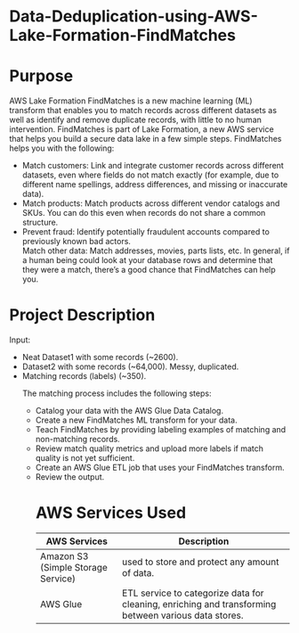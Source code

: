 # Data-Deduplication-using-AWS-Lake-Formation-FindMatches

# Purpose
AWS Lake Formation FindMatches is a new machine learning (ML) transform that enables you to match records across different datasets as well as identify and remove duplicate records, with little to no human intervention. FindMatches is part of Lake Formation, a new AWS service that helps you build a secure data lake in a few simple steps.
FindMatches helps you with the following:
<uL><li>Match customers: Link and integrate customer records across different datasets, even where fields do not match exactly (for example, due to different name spellings, address differences, and missing or inaccurate data).</li>
<li>Match products: Match products across different vendor catalogs and SKUs. You can do this even when records do not share a common structure.
<li>Prevent fraud: Identify potentially fraudulent accounts compared to previously known bad actors.</li>
Match other data: Match addresses, movies, parts lists, etc. In general, if a human being could look at your database rows and determine that they were a match, there’s a good chance that FindMatches can help you.</li></ul>

# Project Description<br>
Input:
<ul><li>Neat Dataset1 with some records (~2600).</li>
  <li>Dataset2 with some records (~64,000). Messy, duplicated.</li>
  <li>Matching records (labels) (~350).</li>

The matching process includes the following steps:

  <ul><li>Catalog your data with the AWS Glue Data Catalog.</li>
    <li>Create a new FindMatches ML transform for your data.</li>
    <li>Teach FindMatches by providing labeling examples of matching and non-matching records.</li>
    <li>Review match quality metrics and upload more labels if match quality is not yet sufficient.</li>
    <li>Create an AWS Glue ETL job that uses your FindMatches transform.</li>
    <li>Review the output.

# AWS Services Used<br>
  
  
AWS Services                        | Description
------------                        | -------------
Amazon S3 (Simple Storage Service)  | used to store and protect any amount of data.
AWS Glue | ETL service to categorize data for cleaning, enriching and transforming between various data stores.

